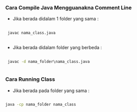 ### Cara Compile Java Mengguanakna Comment Line ###

* Jika berada didalam 1 folder yang sama :

```cmd 
 
 javac nama_class.java
 
```
 
* Jika berada didalam folder yang berbeda :
 
 
```cmd 
 
 javac -d nama_folder\nama_class.java
 
```
### Cara Running Class ###

* Jika berada pada folder yang sama :

```cmd

java -cp nama_folder nama_class

```
